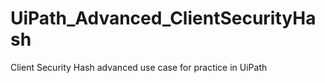 # UiPath_Advanced_ClientSecurityHash

Client Security Hash advanced use case for practice in UiPath

